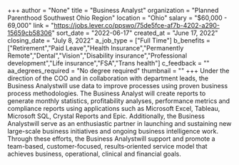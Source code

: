 +++
author = "None"
title = "Business Analyst"
organization = "Planned Parenthood Southwest Ohio Region"
location = "Ohio"
salary = "$60,000 - 69,000"
link = "https://jobs.lever.co/ppswo/75de5fce-af7b-4202-a290-15659cb58306"
sort_date = "2022-06-17"
created_at = "June 17, 2022"
closing_date = "July 8, 2022"
a_job_type = ["Full Time"]
b_benefits = ["Retirement","Paid Leave","Health Insurance","Permanently Remote","Dental","Vision","Disability insurance","Professional development","Life insurance","FSA","Trans health"]
c_feedback = ""
aa_degrees_required = "No degree required"
thumbnail = ""
+++
Under the direction of the COO and in collaboration with department leads, the Business Analystwill use data to improve processes using proven business process methodologies. The Business Analyst will create reports to generate monthly statistics, profitability analyses, performance metrics and compliance reports using applications such as Microsoft Excel, Tableau, Microsoft SQL, Crystal Reports and Epic. Additionally, the Business Analystwill serve as an enthusiastic partner in launching and sustaining new large-scale business initiatives and ongoing business intelligence work. Through these efforts, the Business Analystwill support and promote a team-based, customer-focused, results‑oriented service model that achieves business, operational, clinical and financial goals.